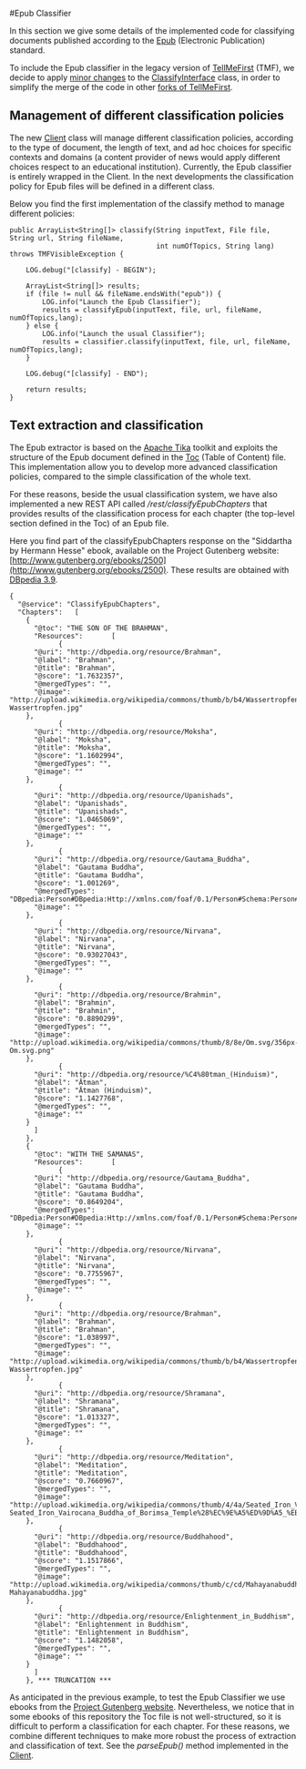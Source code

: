 #Epub Classifier

In this section we give some details of the implemented code for classifying documents published according to the [Epub](http://en.wikipedia.org/wiki/EPUB) (Electronic Publication) standard.

To include the Epub classifier in the legacy version of [TellMeFirst](https://github.com/TellMeFirst/tellmefirst/tree/master) (TMF), we decide to apply [minor changes](https://github.com/TellMeFirst/tellmefirst/commit/fccede5c41f6dfd4a30dfbc47e66f1c9ad485e47) to the [ClassifyInterface](https://github.com/TellMeFirst/tellmefirst/blob/ebook-telecom/back/rest/src/main/java/it/polito/tellmefirst/web/rest/interfaces/ClassifyInterface.java) class, in order to simplify the merge of the code in other [forks of TellMeFirst](https://github.com/TellMeFirst/tellmefirst/network).

## Management of different classification policies

The new [Client](https://github.com/TellMeFirst/tellmefirst/blob/ebook-telecom/back/core/src/main/java/it/polito/tellmefirst/client/Client.java) class will manage different classification policies, according to the type of document, the length of text, and ad hoc choices for specific contexts and domains (a content provider of news would apply different choices respect to an educational institution). Currently, the Epub classifier is entirely wrapped in the Client. In the next developments the classification policy for Epub files will be defined in a different class.

Below you find the first implementation of the classify method to manage different policies:

    public ArrayList<String[]> classify(String inputText, File file, String url, String fileName,
                                        int numOfTopics, String lang) throws TMFVisibleException {

        LOG.debug("[classify] - BEGIN");

        ArrayList<String[]> results;
        if (file != null && fileName.endsWith("epub")) {
            LOG.info("Launch the Epub Classifier");
            results = classifyEpub(inputText, file, url, fileName, numOfTopics,lang);
        } else {
            LOG.info("Launch the usual Classifier");
            results = classifier.classify(inputText, file, url, fileName, numOfTopics,lang);
        }

        LOG.debug("[classify] - END");

        return results;
    }

## Text extraction and classification

The Epub extractor is based on the [Apache Tika](https://www.gutenberg.org/) toolkit and exploits the structure of the Epub document defined in the [Toc](http://www.idpf.org/accessibility/guidelines/content/nav/toc.php) (Table of Content) file. This implementation allow you to develop more advanced classification policies, compared to the simple classification of the whole text.

For these reasons, beside the usual classification system, we have also implemented a new REST API called */rest/classifyEpubChapters* that provides results of the classification process for each chapter (the top-level section defined in the Toc) of an Epub file.

Here you find part of the classifyEpubChapters response on the "Siddartha by Hermann Hesse" ebook, available on the Project Gutenberg website: [http://www.gutenberg.org/ebooks/2500](http://www.gutenberg.org/ebooks/2500). These results are obtained with [DBpedia 3.9](http://wiki.dbpedia.org/Downloads39?show_files=1). 

	{
	  "@service": "ClassifyEpubChapters",
	  "Chapters":   [
		{
	      "@toc": "THE SON OF THE BRAHMAN",
	      "Resources":       [
		        {
		  "@uri": "http://dbpedia.org/resource/Brahman",
		  "@label": "Brahman",
		  "@title": "Brahman",
		  "@score": "1.7632357",
		  "@mergedTypes": "",
		  "@image": "http://upload.wikimedia.org/wikipedia/commons/thumb/b/b4/Wassertropfen.jpg/800px-Wassertropfen.jpg"
		},
		        {
		  "@uri": "http://dbpedia.org/resource/Moksha",
		  "@label": "Moksha",
		  "@title": "Moksha",
		  "@score": "1.1602994",
		  "@mergedTypes": "",
		  "@image": ""
		},
		        {
		  "@uri": "http://dbpedia.org/resource/Upanishads",
		  "@label": "Upanishads",
		  "@title": "Upanishads",
		  "@score": "1.0465069",
		  "@mergedTypes": "",
		  "@image": ""
		},
		        {
		  "@uri": "http://dbpedia.org/resource/Gautama_Buddha",
		  "@label": "Gautama Buddha",
		  "@title": "Gautama Buddha",
		  "@score": "1.001269",
		  "@mergedTypes": "DBpedia:Person#DBpedia:Http://xmlns.com/foaf/0.1/Person#Schema:Person#DBpedia:Agent#",
		  "@image": ""
		},
		        {
		  "@uri": "http://dbpedia.org/resource/Nirvana",
		  "@label": "Nirvana",
		  "@title": "Nirvana",
		  "@score": "0.93027043",
		  "@mergedTypes": "",
		  "@image": ""
		},
		        {
		  "@uri": "http://dbpedia.org/resource/Brahmin",
		  "@label": "Brahmin",
		  "@title": "Brahmin",
		  "@score": "0.8890299",
		  "@mergedTypes": "",
		  "@image": "http://upload.wikimedia.org/wikipedia/commons/thumb/8/8e/Om.svg/356px-Om.svg.png"
		},
		        {
		  "@uri": "http://dbpedia.org/resource/%C4%80tman_(Hinduism)",
		  "@label": "Ātman",
		  "@title": "Ātman (Hinduism)",
		  "@score": "1.1427768",
		  "@mergedTypes": "",
		  "@image": ""
		}
	      ]
	    },
		{
	      "@toc": "WITH THE SAMANAS",
	      "Resources":       [
		        {
		  "@uri": "http://dbpedia.org/resource/Gautama_Buddha",
		  "@label": "Gautama Buddha",
		  "@title": "Gautama Buddha",
		  "@score": "0.8649204",
		  "@mergedTypes": "DBpedia:Person#DBpedia:Http://xmlns.com/foaf/0.1/Person#Schema:Person#DBpedia:Agent#",
		  "@image": ""
		},
		        {
		  "@uri": "http://dbpedia.org/resource/Nirvana",
		  "@label": "Nirvana",
		  "@title": "Nirvana",
		  "@score": "0.7755967",
		  "@mergedTypes": "",
		  "@image": ""
		},
		        {
		  "@uri": "http://dbpedia.org/resource/Brahman",
		  "@label": "Brahman",
		  "@title": "Brahman",
		  "@score": "1.038997",
		  "@mergedTypes": "",
		  "@image": "http://upload.wikimedia.org/wikipedia/commons/thumb/b/b4/Wassertropfen.jpg/800px-Wassertropfen.jpg"
		},
		        {
		  "@uri": "http://dbpedia.org/resource/Shramana",
		  "@label": "Shramana",
		  "@title": "Shramana",
		  "@score": "1.013327",
		  "@mergedTypes": "",
		  "@image": ""
		},
		        {
		  "@uri": "http://dbpedia.org/resource/Meditation",
		  "@label": "Meditation",
		  "@title": "Meditation",
		  "@score": "0.7660967",
		  "@mergedTypes": "",
		  "@image": "http://upload.wikimedia.org/wikipedia/commons/thumb/4/4a/Seated_Iron_Vairocana_Buddha_of_Borimsa_Temple%28%EC%9E%A5%ED%9D%A5_%EB%B3%B4%EB%A6%BC%EC%82%AC_%EC%B2%A0%EC%A1%B0%EB%B9%84%EB%A1%9C%EC%9E%90%EB%82%98%EB%B6%88%EC%A2%8C%EC%83%81%29.jpg/450px-Seated_Iron_Vairocana_Buddha_of_Borimsa_Temple%28%EC%9E%A5%ED%9D%A5_%EB%B3%B4%EB%A6%BC%EC%82%AC_%EC%B2%A0%EC%A1%B0%EB%B9%84%EB%A1%9C%EC%9E%90%EB%82%98%EB%B6%88%EC%A2%8C%EC%83%81%29.jpg"
		},
		        {
		  "@uri": "http://dbpedia.org/resource/Buddhahood",
		  "@label": "Buddhahood",
		  "@title": "Buddhahood",
		  "@score": "1.1517866",
		  "@mergedTypes": "",
		  "@image": "http://upload.wikimedia.org/wikipedia/commons/thumb/c/cd/Mahayanabuddha.jpg/444px-Mahayanabuddha.jpg"
		},
		        {
		  "@uri": "http://dbpedia.org/resource/Enlightenment_in_Buddhism",
		  "@label": "Enlightenment in Buddhism",
		  "@title": "Enlightenment in Buddhism",
		  "@score": "1.1482058",
		  "@mergedTypes": "",
		  "@image": ""
		}
	      ]
	    }, *** TRUNCATION ***

As anticipated in the previous example, to test the Epub Classifier we use ebooks from the [Project Gutenberg website](https://www.gutenberg.org/). Nevertheless, we notice that in some ebooks of this repository the Toc file is not well-structured, so it is difficult to perform a classification for each chapter. For these reasons, we combine different techniques to make more robust the process of extraction and classification of text. See the *parseEpub()* method implemented in the [Client](https://github.com/TellMeFirst/tellmefirst/blob/ebook-telecom/back/core/src/main/java/it/polito/tellmefirst/client/Client.java).
